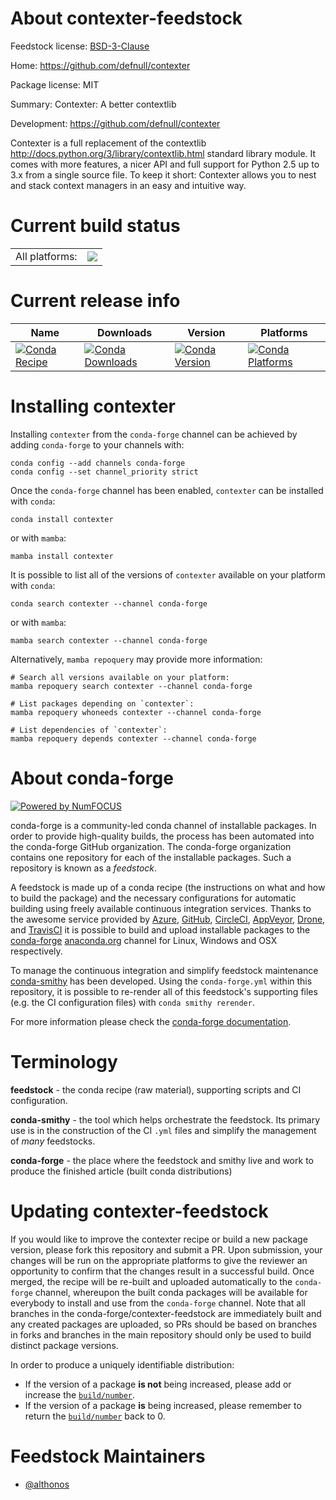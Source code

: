 About contexter-feedstock
=========================

Feedstock license: [BSD-3-Clause](https://github.com/conda-forge/contexter-feedstock/blob/main/LICENSE.txt)

Home: https://github.com/defnull/contexter

Package license: MIT

Summary: Contexter: A better contextlib

Development: https://github.com/defnull/contexter

Contexter is a full replacement of the contextlib
<http://docs.python.org/3/library/contextlib.html> standard library module.
It comes with more features, a nicer API and full support for Python 2.5 up
to 3.x from a single source file. To keep it short: Contexter allows you to
nest and stack context managers in an easy and intuitive way.


Current build status
====================


<table><tr><td>All platforms:</td>
    <td>
      <a href="https://dev.azure.com/conda-forge/feedstock-builds/_build/latest?definitionId=9071&branchName=main">
        <img src="https://dev.azure.com/conda-forge/feedstock-builds/_apis/build/status/contexter-feedstock?branchName=main">
      </a>
    </td>
  </tr>
</table>

Current release info
====================

| Name | Downloads | Version | Platforms |
| --- | --- | --- | --- |
| [![Conda Recipe](https://img.shields.io/badge/recipe-contexter-green.svg)](https://anaconda.org/conda-forge/contexter) | [![Conda Downloads](https://img.shields.io/conda/dn/conda-forge/contexter.svg)](https://anaconda.org/conda-forge/contexter) | [![Conda Version](https://img.shields.io/conda/vn/conda-forge/contexter.svg)](https://anaconda.org/conda-forge/contexter) | [![Conda Platforms](https://img.shields.io/conda/pn/conda-forge/contexter.svg)](https://anaconda.org/conda-forge/contexter) |

Installing contexter
====================

Installing `contexter` from the `conda-forge` channel can be achieved by adding `conda-forge` to your channels with:

```
conda config --add channels conda-forge
conda config --set channel_priority strict
```

Once the `conda-forge` channel has been enabled, `contexter` can be installed with `conda`:

```
conda install contexter
```

or with `mamba`:

```
mamba install contexter
```

It is possible to list all of the versions of `contexter` available on your platform with `conda`:

```
conda search contexter --channel conda-forge
```

or with `mamba`:

```
mamba search contexter --channel conda-forge
```

Alternatively, `mamba repoquery` may provide more information:

```
# Search all versions available on your platform:
mamba repoquery search contexter --channel conda-forge

# List packages depending on `contexter`:
mamba repoquery whoneeds contexter --channel conda-forge

# List dependencies of `contexter`:
mamba repoquery depends contexter --channel conda-forge
```


About conda-forge
=================

[![Powered by
NumFOCUS](https://img.shields.io/badge/powered%20by-NumFOCUS-orange.svg?style=flat&colorA=E1523D&colorB=007D8A)](https://numfocus.org)

conda-forge is a community-led conda channel of installable packages.
In order to provide high-quality builds, the process has been automated into the
conda-forge GitHub organization. The conda-forge organization contains one repository
for each of the installable packages. Such a repository is known as a *feedstock*.

A feedstock is made up of a conda recipe (the instructions on what and how to build
the package) and the necessary configurations for automatic building using freely
available continuous integration services. Thanks to the awesome service provided by
[Azure](https://azure.microsoft.com/en-us/services/devops/), [GitHub](https://github.com/),
[CircleCI](https://circleci.com/), [AppVeyor](https://www.appveyor.com/),
[Drone](https://cloud.drone.io/welcome), and [TravisCI](https://travis-ci.com/)
it is possible to build and upload installable packages to the
[conda-forge](https://anaconda.org/conda-forge) [anaconda.org](https://anaconda.org/)
channel for Linux, Windows and OSX respectively.

To manage the continuous integration and simplify feedstock maintenance
[conda-smithy](https://github.com/conda-forge/conda-smithy) has been developed.
Using the ``conda-forge.yml`` within this repository, it is possible to re-render all of
this feedstock's supporting files (e.g. the CI configuration files) with ``conda smithy rerender``.

For more information please check the [conda-forge documentation](https://conda-forge.org/docs/).

Terminology
===========

**feedstock** - the conda recipe (raw material), supporting scripts and CI configuration.

**conda-smithy** - the tool which helps orchestrate the feedstock.
                   Its primary use is in the construction of the CI ``.yml`` files
                   and simplify the management of *many* feedstocks.

**conda-forge** - the place where the feedstock and smithy live and work to
                  produce the finished article (built conda distributions)


Updating contexter-feedstock
============================

If you would like to improve the contexter recipe or build a new
package version, please fork this repository and submit a PR. Upon submission,
your changes will be run on the appropriate platforms to give the reviewer an
opportunity to confirm that the changes result in a successful build. Once
merged, the recipe will be re-built and uploaded automatically to the
`conda-forge` channel, whereupon the built conda packages will be available for
everybody to install and use from the `conda-forge` channel.
Note that all branches in the conda-forge/contexter-feedstock are
immediately built and any created packages are uploaded, so PRs should be based
on branches in forks and branches in the main repository should only be used to
build distinct package versions.

In order to produce a uniquely identifiable distribution:
 * If the version of a package **is not** being increased, please add or increase
   the [``build/number``](https://docs.conda.io/projects/conda-build/en/latest/resources/define-metadata.html#build-number-and-string).
 * If the version of a package **is** being increased, please remember to return
   the [``build/number``](https://docs.conda.io/projects/conda-build/en/latest/resources/define-metadata.html#build-number-and-string)
   back to 0.

Feedstock Maintainers
=====================

* [@althonos](https://github.com/althonos/)

